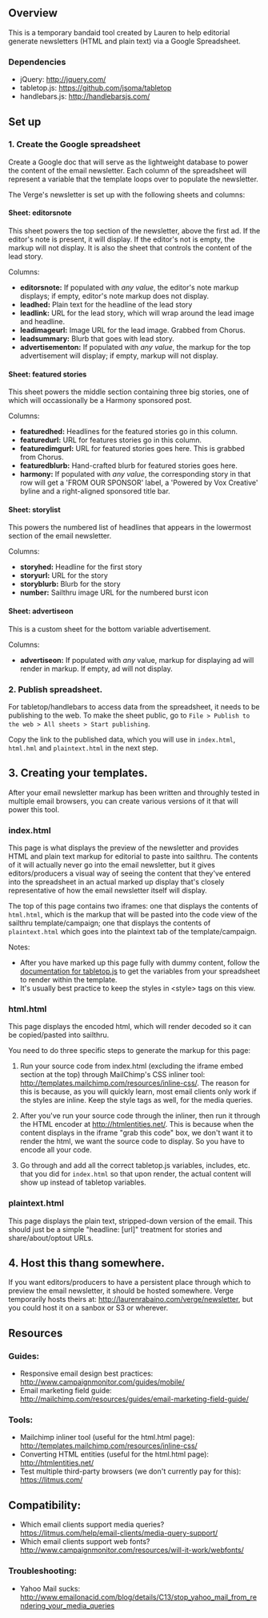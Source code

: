 ## Overview
This is a temporary bandaid tool created by Lauren to help editorial generate newsletters (HTML and plain text) via a Google Spreadsheet. 

### Dependencies
 - jQuery: http://jquery.com/
 - tabletop.js: https://github.com/jsoma/tabletop
 - handlebars.js: http://handlebarsjs.com/

## Set up

### 1. Create the Google spreadsheet
Create a Google doc that will serve as the lightweight database to power the content of the email newsletter. Each column of the spreadsheet will represent a variable that the template loops over to populate the newsletter. 

The Verge's newsletter is set up with the following sheets and columns:

#### Sheet: editorsnote

This sheet powers the top section of the newsletter, above the first ad. If the editor's note is present, it will display. If the editor's not is empty, the markup will not display. It is also the sheet that controls the content of the lead story. 

Columns:

 - **editorsnote:** If populated with *any value*, the editor's note markup displays; if empty, editor's note markup does not display.
 - **leadhed:** Plain text for the headline of the lead story
 - **leadlink:** URL for the lead story, which will wrap around the lead image and headline.
 - **leadimageurl:** Image URL for the lead image. Grabbed from Chorus. 
 - **leadsummary:** Blurb that goes with lead story.
 - **advertisementon:** If populated with *any value*, the markup for the top advertisement will display; if empty, markup will not display. 

#### Sheet: featured stories

This sheet powers the middle section containing three big stories, one of which will occassionally be a Harmony sponsored post. 

Columns:

- **featuredhed:** Headlines for the featured stories go in this column. 
- **featuredurl:** URL for features stories go in this column. 
- **featuredimgurl:** URL for featured stories goes here. This is grabbed from Chorus. 
- **featuredblurb:** Hand-crafted blurb for featured stories goes here.
- **harmony:** If populated with *any value*, the corresponding story in that row will get a 'FROM OUR SPONSOR' label, a 'Powered by Vox Creative' byline and a right-aligned sponsored title bar. 

#### Sheet: storylist

This powers the numbered list of headlines that appears in the lowermost section of the email newsletter. 

Columns:

- **storyhed:** Headline for the first story
- **storyurl:** URL for the story
- **storyblurb:** Blurb for the story
- **number:** Sailthru image URL for the numbered burst icon

#### Sheet: advertiseon

This is a custom sheet for the bottom variable advertisement. 

Columns:

- **advertiseon:** If populated with *any* value, markup for displaying ad will render in markup. If empty, ad will not display. 

### 2. Publish spreadsheet. 

For tabletop/handlebars to access data from the spreadsheet, it needs to be publishing to the web. To make the sheet public, go to `File > Publish to the web > All sheets > Start publishing`. 

Copy the link to the published data, which you will use in `index.html`, `html.hml` and `plaintext.html` in the next step. 

## 3. Creating your templates.

After your email newsletter markup has been written and throughly tested in multiple email browsers, you can create various versions of it that will power this tool. 

### index.html
This page is what displays the preview of the newsletter and provides HTML and plain text markup for editorial to paste into sailthru. The contents of it will actually never go into the email newsletter, but it gives editors/producers a visual way of seeing the content that they've entered into the spreadsheet in an actual marked up display that's closely representative of how the email newsletter itself will display. 

The top of this page contains two iframes: one that displays the contents of `html.html`, which is the markup that will be pasted into the code view of the sailthru template/campaign; one that displays the contents of `plaintext.html` which goes into the plaintext tab of the template/campaign. 

Notes:

- After you have marked up this page fully with dummy content, follow the [documentation for tabletop.js](https://github.com/jsoma/tabletop) to get the variables from your spreadsheet to render within the template. 
- It's usually best practice to keep the styles in &lt;style&gt; tags on this view. 



### html.html
This page displays the encoded html, which will render decoded so it can be copied/pasted into sailthru. 

You need to do three specific steps to generate the markup for this page: 

1. Run your source code from index.html (excluding the iframe embed section at the top) through MailChimp's CSS inliner tool: http://templates.mailchimp.com/resources/inline-css/. The reason for this is because, as you will quickly learn, most email clients only work if the styles are inline. Keep the style tags as well, for the media queries. 

2. After you've run your source code through the inliner, then run it through the HTML encoder at http://htmlentities.net/. This is because when the content displays in the iframe "grab this code" box, we don't want it to render the html, we want the source code to display. So you have to encode all your code. 

3. Go through and add all the correct tabletop.js variables, includes, etc. that you did for `index.html` so that upon render, the actual content will show up instead of tabletop variables. 


### plaintext.html
This page displays the plain text, stripped-down version of the email. This should just be a simple "headline: [url]" treatment for stories and share/about/optout URLs. 

## 4. Host this thang somewhere.
If you want editors/producers to have a persistent place through which to preview the email newsletter, it should be hosted somewhere. Verge temporarily hosts theirs at: http://laurenrabaino.com/verge/newsletter, but you could host it on a sanbox or S3 or wherever. 

## Resources

### Guides:
- Responsive email design best practices: http://www.campaignmonitor.com/guides/mobile/
- Email marketing field guide: http://mailchimp.com/resources/guides/email-marketing-field-guide/

### Tools:
- Mailchimp inliner tool (useful for the html.html page): http://templates.mailchimp.com/resources/inline-css/
- Converting HTML entities (useful for the html.html page): http://htmlentities.net/
- Test multiple third-party browsers (we don't currently pay for this): https://litmus.com/

## Compatibility: 
- Which email clients support media queries? https://litmus.com/help/email-clients/media-query-support/
- Which email clients support web fonts? http://www.campaignmonitor.com/resources/will-it-work/webfonts/

### Troubleshooting:
- Yahoo Mail sucks: http://www.emailonacid.com/blog/details/C13/stop_yahoo_mail_from_rendering_your_media_queries


